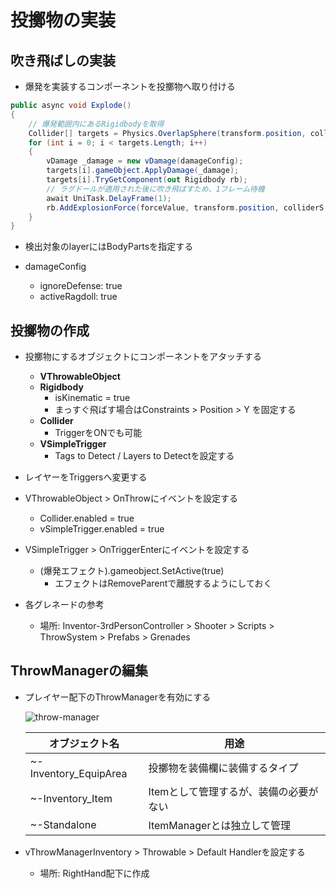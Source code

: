 # 投擲物の実装

## 吹き飛ばしの実装

- 爆発を実装するコンポーネントを投擲物へ取り付ける

``` csharp
public async void Explode()
{
    // 爆発範囲内にあるRigidbodyを取得
    Collider[] targets = Physics.OverlapSphere(transform.position, colliderS.radius, layer);
    for (int i = 0; i < targets.Length; i++) 
    {
        vDamage _damage = new vDamage(damageConfig);
        targets[i].gameObject.ApplyDamage(_damage);
        targets[i].TryGetComponent(out Rigidbody rb);
        // ラグドールが適用された後に吹き飛ばすため、1フレーム待機
        await UniTask.DelayFrame(1);
        rb.AddExplosionForce(forceValue, transform.position, colliderS.radius, upward, ForceMode.Impulse);
    }
}
```

- 検出対象のlayerにはBodyPartsを指定する

- damageConfig
  - ignoreDefense: true
  - activeRagdoll: true

## 投擲物の作成

- 投擲物にするオブジェクトにコンポーネントをアタッチする
  - **VThrowableObject**
  - **Rigidbody**
    - isKinematic = true
    - まっすぐ飛ばす場合はConstraints > Position > Y を固定する
  - **Collider**
    - TriggerをONでも可能
  - **VSimpleTrigger**
    - Tags to Detect / Layers to Detectを設定する
- レイヤーをTriggersへ変更する
- VThrowableObject > OnThrowにイベントを設定する
  - Collider.enabled = true
  - vSimpleTrigger.enabled = true
- VSimpleTrigger > OnTriggerEnterにイベントを設定する
  - (爆発エフェクト).gameobject.SetActive(true)
    - エフェクトはRemoveParentで離脱するようにしておく

- 各グレネードの参考
  - 場所: Inventor-3rdPersonController > Shooter > Scripts > ThrowSystem > Prefabs > Grenades

## ThrowManagerの編集

- プレイヤー配下のThrowManagerを有効にする

  ![throw-manager](/img/throw-manager-hieralchy.png)

  |オブジェクト名|用途|
  |---|---|
  |~-Inventory_EquipArea|投擲物を装備欄に装備するタイプ|
  |~-Inventory_Item|Itemとして管理するが、装備の必要がない|
  |~-Standalone|ItemManagerとは独立して管理|

- vThrowManagerInventory > Throwable > Default Handlerを設定する
  - 場所: RightHand配下に作成
